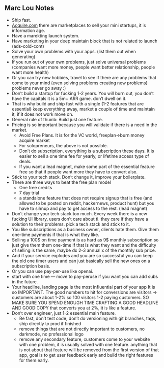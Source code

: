 ## Marc Lou Notes

- Ship fast.
- [Acquire.com](http://Acquire.com) there are marketplaces to sell your mini startups, it is information age.
- Have a marekting launch system.
- Have marketing in your deep maintain block that is not related to launch (ads-cold-cont)
- Solve your own problems with your apps. (list them out when generating)
- If you run out of your own problems, just solve universal problems (companies want more money, people want better relationship, people want more health)
- Or you can try new hobbies, travel to see if there are any problems that come to your mind (even solving problems creating new problems) problems never go away :)
- Don’t build a startup for fucking 1-2 years. You will burn out, you don’t have the capitals it is a 5m+ ARR game. don’t dwell on it.
- That is why build and ship fast with a single (1-2 features that are essential) keep everything away, market a couple of time and maintain it, if it does not work move on.
- General rule of thumb: Build just one feature.
- Pricing is so important because you will validate if there is a need in the market.
    - Avoid Free Plans. It is for the VC world, freeplan→burn money acquire market
    - For solopreneurs, the above is not possible.
    - Don’t do subscription, everything is a subscription these days. It is easier to sell a one time fee for yearly, or lifetime access type of deals.
    - If you want a lead magnet, make some part of the essential feature free so that if people want more they have to convert also.
- Stick to your tech stack. Don’t change it, improve your boilerplate.
- There are three ways to beat the free plan model
    - One free credits
    - 7 day trial
    - a standalone feature that does not require signup that is free (and allowed to be posted on reddit, hackernews, product hunt) but you have to sihnup and pay to get access to the rest.  (lead magnet)
- Don’t change your tech stack too much. Every week there is a new fucking UI library, users don’t care about ti. they care if they have a solution to their problems. pick a tech stack and stick to it.
- You like subscriptions as a business owner, clients hate them. Give them one-time payments if that is what they like.
- Selling a 100$ on time payment is as hard as 9$ monthly subscription so just give them them one-time if that is what they want and the difficulty of selling is the same, maybe do 2-3 annual x of the monthly sub price.
- And if your service explodes and you are so successful you can keep the old one timer users and can just basically sell the new ones on a subscription basis.
- Or you can use pay-per-use like openai.
- start with one time — move to pay-peruse if you want you can add subs in the future.
- Your headline, landing page is the most influential part of your app It is so IMPORTANT. The good numbers to hit for conversions are visitors → customers are about 1-2% so 100 visitors 1-2 paying customers. SO MAKE SURE YOU SPEND ENOUGH TIME CRAFTING A GOOD HEADLINE AND GOOD COPY that converts you at 2%, it is like a feature.
- Don’t over engineer, just 1-2 essential main feature.
    - Be fast, don’t test code, don’t do versioning with git branches, tags, ship directly to prod if finished
    - remove things that are not directly important to customers, no darkmode, no professional logo
    - remove any secondary feature, customers come to your website with one problem, it is usually solved with one feature. anything that is not about that feature will be removed from the first version of that app, goal is to get user feedback early and build the right features for them early.
